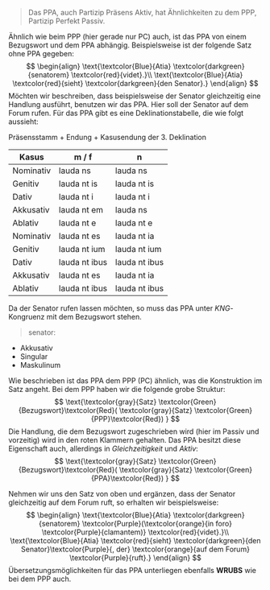 > Das PPA, auch Partizip Präsens Aktiv, hat Ähnlichkeiten zu dem PPP, Partizip Perfekt Passiv.

Ähnlich wie beim PPP (hier gerade nur PC) auch, ist das PPA von einem Bezugswort und dem PPA abhängig.
Beispielsweise ist der folgende Satz ohne PPA gegeben:
$$
\begin{align}
	\text{\textcolor{Blue}{Atia} \textcolor{darkgreen}{senatorem} \textcolor{red}{videt}.}\\
	\text{\textcolor{Blue}{Atia} \textcolor{red}{sieht} \textcolor{darkgreen}{den Senator}.}
\end{align}
$$
Möchten wir beschreiben, dass beispielsweise der Senator gleichzeitig eine Handlung ausführt, benutzen wir das PPA.
Hier soll der Senator auf dem Forum rufen.
Für das PPA gibt es eine Deklinationstabelle, die wie folgt aussieht:

Präsensstamm + Endung + Kasusendung der 3. Deklination

| Kasus     | m / f         | n             |
| --------- | ------------- | ------------- |
| Nominativ | lauda ns      | lauda ns      |
| Genitiv   | lauda nt is   | lauda nt is   |
| Dativ     | lauda nt i    | lauda nt i    |
| Akkusativ | lauda nt em   | lauda ns      |
| Ablativ   | lauda nt e    | lauda nt e    |
| Nominativ | lauda nt es   | lauda nt ia   |
| Genitiv   | lauda nt ium  | lauda nt ium  |
| Dativ     | lauda nt ibus | lauda nt ibus |
| Akkusativ | lauda nt es   | lauda nt ia   |
| Ablativ   | lauda nt ibus | lauda nt ibus |

Da der Senator rufen lassen möchten, so muss das PPA unter *KNG*-Kongruenz mit dem Bezugswort stehen.
> senator:
- Akkusativ
- Singular
- Maskulinum

Wie beschrieben ist das PPA dem PPP (PC) ähnlich, was die Konstruktion im Satz angeht. Bei dem PPP haben wir die folgende grobe Struktur:
$$
\text{\textcolor{gray}{Satz} \textcolor{Green}{Bezugswort}\textcolor{Red}( \textcolor{gray}{Satz} \textcolor{Green}{PPP}\textcolor{Red}) }
$$
Die Handlung, die dem Bezugswort zugeschrieben wird (hier im Passiv und vorzeitig) wird in den roten Klammern gehalten. Das PPA besitzt diese Eigenschaft auch, allerdings in *Gleichzeitigkeit* und *Aktiv*:
$$
\text{\textcolor{gray}{Satz} \textcolor{Green}{Bezugswort}\textcolor{Red}( \textcolor{gray}{Satz} \textcolor{Green}{PPA}\textcolor{Red}) }
$$

Nehmen wir uns den Satz von oben und ergänzen, dass der Senator gleichzeitig auf dem Forum ruft, so erhalten wir beispielsweise:
$$
\begin{align}
	\text{\textcolor{Blue}{Atia} \textcolor{darkgreen}{senatorem} 
		\textcolor{Purple}(\textcolor{orange}{in foro} \textcolor{Purple}{clamantem)}
	\textcolor{red}{videt}.}\\
	\text{\textcolor{Blue}{Atia} \textcolor{red}{sieht} \textcolor{darkgreen}{den Senator}\textcolor{Purple}{, der} \textcolor{orange}{auf dem Forum} \textcolor{Purple}{ruft}.}
\end{align}
$$
Übersetzungsmöglichkeiten für das PPA unterliegen ebenfalls **WRUBS** wie bei dem PPP auch.
